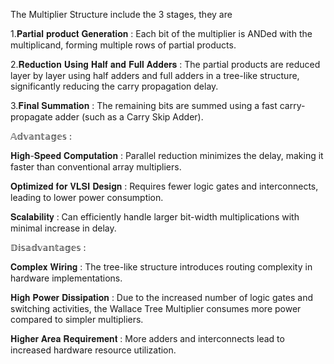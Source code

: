 The Multiplier Structure include the 3 stages, they are 

1.𝐏𝐚𝐫𝐭𝐢𝐚𝐥 𝐩𝐫𝐨𝐝𝐮𝐜𝐭 𝐆𝐞𝐧𝐞𝐫𝐚𝐭𝐢𝐨𝐧 : Each bit of the multiplier is ANDed with the multiplicand, forming multiple rows of partial products.

2.𝐑𝐞𝐝𝐮𝐜𝐭𝐢𝐨𝐧 𝐔𝐬𝐢𝐧𝐠 𝐇𝐚𝐥𝐟 𝐚𝐧𝐝 𝐅𝐮𝐥𝐥 𝐀𝐝𝐝𝐞𝐫𝐬 : The partial products are reduced layer by layer using half adders and full adders in a tree-like structure, significantly reducing the carry propagation delay.

3.𝐅𝐢𝐧𝐚𝐥 𝐒𝐮𝐦𝐦𝐚𝐭𝐢𝐨𝐧 : The remaining bits are summed using a fast carry-propagate adder (such as a Carry Skip Adder).



𝔸𝕕𝕧𝕒𝕟𝕥𝕒𝕘𝕖𝕤 :

𝐇𝐢𝐠𝐡-𝐒𝐩𝐞𝐞𝐝 𝐂𝐨𝐦𝐩𝐮𝐭𝐚𝐭𝐢𝐨𝐧 : Parallel reduction minimizes the delay, making it faster than conventional array multipliers.

𝐎𝐩𝐭𝐢𝐦𝐢𝐳𝐞𝐝 𝐟𝐨𝐫 𝐕𝐋𝐒𝐈 𝐃𝐞𝐬𝐢𝐠𝐧 : Requires fewer logic gates and interconnects, leading to lower power consumption.

𝐒𝐜𝐚𝐥𝐚𝐛𝐢𝐥𝐢𝐭𝐲 : Can efficiently handle larger bit-width multiplications with minimal increase in delay.



𝔻𝕚𝕤𝕒𝕕𝕧𝕒𝕟𝕥𝕒𝕘𝕖𝕤 :

𝐂𝐨𝐦𝐩𝐥𝐞𝐱 𝐖𝐢𝐫𝐢𝐧𝐠 : The tree-like structure introduces routing complexity in hardware implementations.

𝐇𝐢𝐠𝐡 𝐏𝐨𝐰𝐞𝐫 𝐃𝐢𝐬𝐬𝐢𝐩𝐚𝐭𝐢𝐨𝐧 : Due to the increased number of logic gates and switching activities, the Wallace Tree Multiplier consumes more power compared to simpler multipliers.

𝐇𝐢𝐠𝐡𝐞𝐫 𝐀𝐫𝐞𝐚 𝐑𝐞𝐪𝐮𝐢𝐫𝐞𝐦𝐞𝐧𝐭 : More adders and interconnects lead to increased hardware resource utilization.
